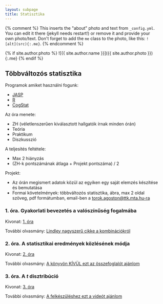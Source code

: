 ```yaml
---
layout: subpage
title: Statisztika
---
```


{% comment %}
  This inserts the "about" photo and text from `_config.yml`.
  You can edit it there (jekyll needs restart!) or remove it and provide your own photo/text.
  Don't forget to add the `me` class to the photo, like this: `![alt](src){:.me}`.
{% endcomment %}

{% if site.author.photo %}
  ![{{ site.author.name }}]({{ site.author.photo }}){:.me}
{% endif %}

## Többváltozós statisztika

Programok amiket használni fogunk:

- [JASP](https://jasp-stats.org/)
- [R](https://www.r-project.org/)
- [CogStat](https://sites.google.com/site/cogstatprogram/)

Az óra menete:

- ZH (véletlenszerűen kiválasztott hallgatók írnak minden órán)
- Teória
- Praktikum
- Diszkusszió

A teljesítés feltétele:

- Max 2 hiányzás
- (ZH-k pontszámának átlaga +  Projekt pontszáma) / 2

Projekt:

- Az órán megismert adatok közül az egyiken egy saját elemzés készítése és bemutatása
- Formai követelmények: többváltozós statisztika, ábra, max 2 oldal szöveg, pdf formátumban, email-ben a torok.agoston@ttk.mta.hu-ra

### 1. óra. Gyakorlati bevezetés a valószínűség fogalmába

Kivonat: [1. óra](/public/files/stat01.pdf)

További olvasmány: [Lindley nagyszerű cikke a kombinációkról](http://web.archive.org/web/20160110224503/http://www2.isye.gatech.edu/~brani/isyebayes/bank/lindleybayeslady.pdf)

### 2. óra. A statisztikai eredmények közlésének módja

Kivonat: [2. óra](/public/files/stat02.pdf)

További olvasmány: [A könyvön KÍVÜL ezt az összefoglalót ajánlom](http://evc-cit.info/psych018/Reporting_Statistics.pdf)

### 3. óra. A _t_ disztribúció

Kivonat: [3. óra](/public/files/stat03.pdf)

További olvasmány: [A felkészüléshez ezt a videót ajánlom](https://www.youtube.com/watch?v=fhw1j1Ru2i0)
